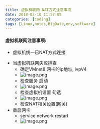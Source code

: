 ```yaml
---
title: 虚拟机联网 NAT方式注意事项
date: 2018-02-10 11:57:09
categories: [coding]
tags: [Linux,notes,BigDate,env,software]
---
```

#### 虚拟机联网注意事项:
* 虚拟机统一已NAT方式连接
<!----more--->
* 当虚拟机联网失败排查
    * 确定VMnet8 网卡的ip地址, ivpV4
    * ![image.png](http://upload-images.jianshu.io/upload_images/4832809-7729fa4250020c4c.png?imageMogr2/auto-orient/strip%7CimageView2/2/w/1240)
    * 检查服务 启动
    * ![image.png](http://upload-images.jianshu.io/upload_images/4832809-b4d0fa7502b34d24.png?imageMogr2/auto-orient/strip%7CimageView2/2/w/1240)
    * 检查虚拟机设置 勾选
    * ![image.png](http://upload-images.jianshu.io/upload_images/4832809-024a6a94fdd1b0b2.png?imageMogr2/auto-orient/strip%7CimageView2/2/w/1240)
    * 检查NAT相关设置(网关)
* 重启网卡
    * service network restart
    * ![image.png](http://upload-images.jianshu.io/upload_images/4832809-798912755a598691.png?imageMogr2/auto-orient/strip%7CimageView2/2/w/1240)

    